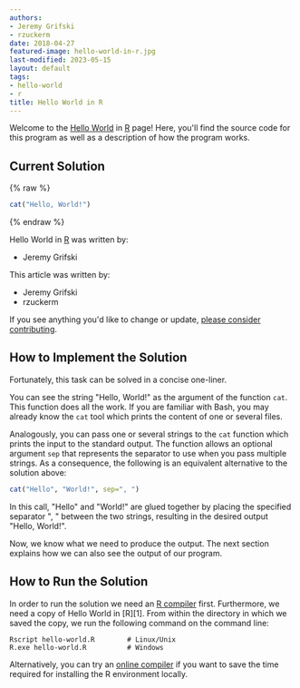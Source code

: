 ```yaml
---
authors:
- Jeremy Grifski
- rzuckerm
date: 2018-04-27
featured-image: hello-world-in-r.jpg
last-modified: 2023-05-15
layout: default
tags:
- hello-world
- r
title: Hello World in R
---
```


Welcome to the [Hello World](https://sampleprograms.io/projects/hello-world) in [R](https://sampleprograms.io/languages/r) page! Here, you'll find the source code for this program as well as a description of how the program works.

## Current Solution

{% raw %}

```r
cat("Hello, World!")

```

{% endraw %}

Hello World in [R](https://sampleprograms.io/languages/r) was written by:

- Jeremy Grifski

This article was written by:

- Jeremy Grifski
- rzuckerm

If you see anything you'd like to change or update, [please consider contributing](https://github.com/TheRenegadeCoder/sample-programs).

## How to Implement the Solution

Fortunately, this task can be solved in a concise one-liner.

You can see the string "Hello, World!" as the argument of the function `cat`.
This function does all the work. If you are familiar with Bash, you may already
know the `cat` tool which prints the content of one or several files.

Analogously, you can pass one or several strings to the `cat` function which prints
the input to the standard output. The function allows an optional argument `sep`
that represents the separator to use when you pass multiple strings. As a
consequence, the following is an equivalent alternative to the solution above:

```r
cat("Hello", "World!", sep=", ")
```

In this call, "Hello" and "World!" are glued together by placing the specified
separator ", " between the two strings, resulting in the desired output
"Hello, World!".

Now, we know what we need to produce the output. The next section explains how
we can also see the output of our program.


## How to Run the Solution

In order to run the solution we need an [R compiler][3] first. Furthermore, we need
a copy of Hello World in [R][1]. From within the directory in which we saved the copy,
we run the following command on the command line:

```console
Rscript hello-world.R        # Linux/Unix
R.exe hello-world.R          # Windows
```

Alternatively, you can try an [online compiler][4] if you want to save the time
required for installing the R environment locally.

[3]: https://cran.r-project.org/
[4]: https://www.mycompiler.io/new/r
